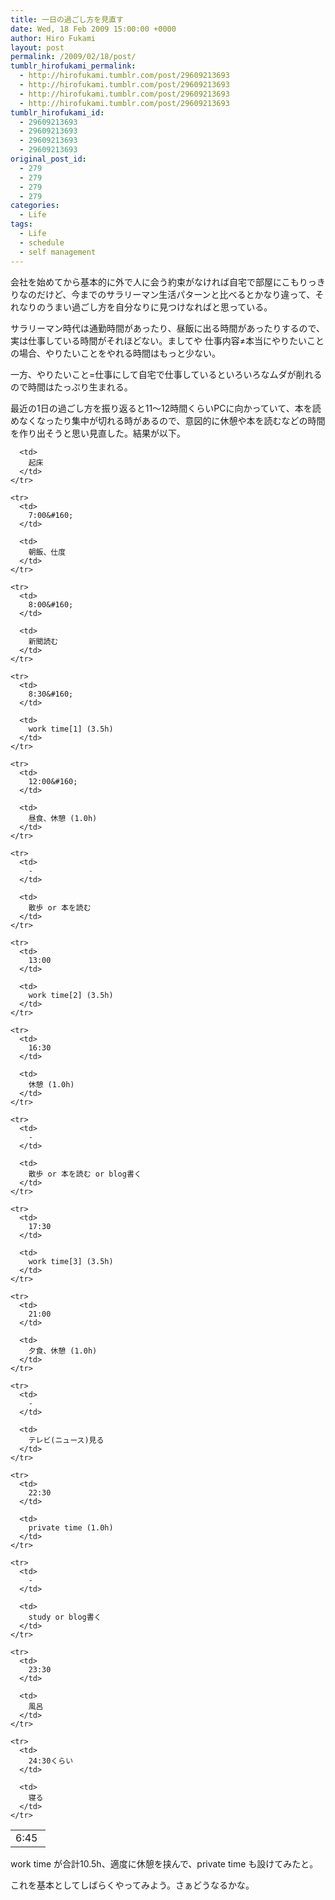 ```yaml
---
title: 一日の過ごし方を見直す
date: Wed, 18 Feb 2009 15:00:00 +0000
author: Hiro Fukami
layout: post
permalink: /2009/02/18/post/
tumblr_hirofukami_permalink:
  - http://hirofukami.tumblr.com/post/29609213693
  - http://hirofukami.tumblr.com/post/29609213693
  - http://hirofukami.tumblr.com/post/29609213693
  - http://hirofukami.tumblr.com/post/29609213693
tumblr_hirofukami_id:
  - 29609213693
  - 29609213693
  - 29609213693
  - 29609213693
original_post_id:
  - 279
  - 279
  - 279
  - 279
categories:
  - Life
tags:
  - Life
  - schedule
  - self management
---
```

<div class="section">
  <p>
    会社を始めてから基本的に外で人に会う約束がなければ自宅で部屋にこもりっきりなのだけど、今までのサラリーマン生活パターンと比べるとかなり違って、それなりのうまい過ごし方を自分なりに見つけなればと思っている。
  </p>
  
  <p>
    サラリーマン時代は通勤時間があったり、昼飯に出る時間があったりするので、実は仕事している時間がそれほどない。ましてや 仕事内容≠本当にやりたいこと の場合、やりたいことをやれる時間はもっと少ない。
  </p>
  
  <p>
    一方、やりたいこと=仕事にして自宅で仕事しているといろいろなムダが削れるので時間はたっぷり生まれる。
  </p>
  
  <p>
    最近の1日の過ごし方を振り返ると11～12時間くらいPCに向かっていて、本を読めなくなったり集中が切れる時があるので、意図的に休憩や本を読むなどの時間を作り出そうと思い見直した。結果が以下。
  </p>
  
  <table>
    <tr>
      <td>
        6:45&#160;
      </td>
      
      <td>
        起床
      </td>
    </tr>
    
    <tr>
      <td>
        7:00&#160;
      </td>
      
      <td>
        朝飯、仕度
      </td>
    </tr>
    
    <tr>
      <td>
        8:00&#160;
      </td>
      
      <td>
        新聞読む
      </td>
    </tr>
    
    <tr>
      <td>
        8:30&#160;
      </td>
      
      <td>
        work time[1] (3.5h)
      </td>
    </tr>
    
    <tr>
      <td>
        12:00&#160;
      </td>
      
      <td>
        昼食、休憩 (1.0h)
      </td>
    </tr>
    
    <tr>
      <td>
        -
      </td>
      
      <td>
        散歩 or 本を読む
      </td>
    </tr>
    
    <tr>
      <td>
        13:00
      </td>
      
      <td>
        work time[2] (3.5h)
      </td>
    </tr>
    
    <tr>
      <td>
        16:30
      </td>
      
      <td>
        休憩 (1.0h)
      </td>
    </tr>
    
    <tr>
      <td>
        -
      </td>
      
      <td>
        散歩 or 本を読む or blog書く
      </td>
    </tr>
    
    <tr>
      <td>
        17:30
      </td>
      
      <td>
        work time[3] (3.5h)
      </td>
    </tr>
    
    <tr>
      <td>
        21:00
      </td>
      
      <td>
        夕食、休憩 (1.0h)
      </td>
    </tr>
    
    <tr>
      <td>
        -
      </td>
      
      <td>
        テレビ(ニュース)見る
      </td>
    </tr>
    
    <tr>
      <td>
        22:30
      </td>
      
      <td>
        private time (1.0h)
      </td>
    </tr>
    
    <tr>
      <td>
        -
      </td>
      
      <td>
        study or blog書く
      </td>
    </tr>
    
    <tr>
      <td>
        23:30
      </td>
      
      <td>
        風呂
      </td>
    </tr>
    
    <tr>
      <td>
        24:30くらい
      </td>
      
      <td>
        寝る
      </td>
    </tr>
  </table>
  
  <p>
    work time が合計10.5h、適度に休憩を挟んで、private time も設けてみたと。
  </p>
  
  <p>
    これを基本としてしばらくやってみよう。さぁどうなるかな。
  </p>
</div>